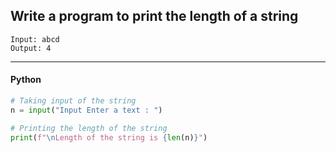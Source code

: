 ## Write a program to print the length of a string

```
Input: abcd
Output: 4
```

---

<CodeBlock slots="heading, code" repeat="1" languages="Python"/>

#### Python

```python
# Taking input of the string
n = input("Input Enter a text : ")

# Printing the length of the string
print(f"\nLength of the string is {len(n)}")
```

